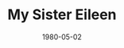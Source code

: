 ---
title: My Sister Eileen
date: 1980-05-02
opening_date: 1980-05-02
closing_date: 1980-05-07
layout: productions
playbill:
Theatre: Theatre Jacksonville
Venue: Little Theatre
cast:
- Mr. Appopolous: Mel Wilhite
- Ruth Sherwood: Nancy Kaye
- Eileen Sherwood: Nancy Mull
- Jensen: John Gombeda
- Woman with Dog: Sabina Meyer
- Dog: Sebastian
- Street Arab: Jonathan Meyer
- Drunk:
  - David Horne
  - Philip St. Laurent
- Lonigan: Doug Thomas
- The Wreck: Dick Kerekes
- Vendor: Tommy Thomson
- Mr. Fletcher: Hal Henderson
- Helen Wade: Dee Boyett
- Frank Lippen cott: Bill Merwin
- Chick Clark: Thom Scoggins
- Cossack: John Gombeda
- Violet Shelton: Joanne Schneider
- Mrs. Wade: Martha Worsley
- Robert Baker: Frank Alters
- Future Admiral:
  - Bill Blake
  - David Horne
  - Marlon Hecht
  - Philip St. Laurent
  - Tom Heffernan
  - Tommy Thomson
- Walter Sherwood: Dick Robertson
- A prospective Tenant: Nancy Lowder
- The Consul: Norman Howard
- The Sandhog: George Spelvin
crew:
- Director: Robert Knowles
- Scene Design: Hal Henderson
- Stage Manager: Laurie Kaden
- Light Technician: Pam Jackson
- Sound Technician: Barbara Stillson
- Properties:
  - Pam Jackson
  - Amelia Senhausen
  - Valerie Howard
- Set Construction:
  - Sarah Barto
  - Marty Friedman
  - Frank Friedsam
  - Tom Heffernan
  - Bebe Schroder
  - Tommy Thomson
  - Jeanne Turney
  - Cathy Watson
  - Gertrude Berman
- Costumes:
  - Nancy Kaye
  - Gerri Turbow
- Box Office:
  - Barbara Stillson
  - Gert Berman
  - Shirley Cooke
  - Anne Dubow
  - Nancy Frankhouser
  - Sabina Meyer
  - Pat Somers
orchestra:
---